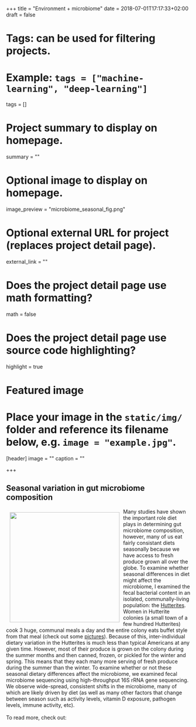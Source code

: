 +++
title = "Environment + microbiome"
date = 2018-07-01T17:17:33+02:00
draft = false

# Tags: can be used for filtering projects.
# Example: `tags = ["machine-learning", "deep-learning"]`
tags = []

# Project summary to display on homepage.
summary = ""

# Optional image to display on homepage.
image_preview = "microbiome_seasonal_fig.png"

# Optional external URL for project (replaces project detail page).
external_link = ""

# Does the project detail page use math formatting?
math = false

# Does the project detail page use source code highlighting?
highlight = true

# Featured image
# Place your image in the `static/img/` folder and reference its filename below, e.g. `image = "example.jpg"`.
[header]
image = ""
caption = ""

+++


## <span class="align_left"><i class="fa fa-angle-double-left fa-1x"></i><b>Seasonal variation in gut microbiome composition</b><i class="fa fa-angle-double-right fa-1x"></i></span>

<img style="margin: 10px; float: left" src="/img/PC1_directional_plot.png" width="300" height="300">  

Many studies have shown the important role diet plays in determining gut microbiome composition, however, many of us eat fairly consistant diets seasonally because we have access to fresh produce grown all over the globe. To examine whether seasonal differences in diet might affect the microbiome, I examined the fecal bacterial content in an isolated, communally-living population: the [Hutterites](http://www.hutterites.org/). Women in Hutterite colonies (a small town of a few hundred Hutterites) cook 3 huge, communal meals a day and the entire colony eats buffet style from that meal (check out some [pictures](http://www.hutterites.org/galleries/food-and-cooking/)). Because of this, inter-individual dietary variation in the Hutterites is much less than typical Americans at any given time. However, most of their produce is grown on the colony during the summer months and then canned, frozen, or pickled for the winter and spring. This means that they each many more serving of fresh produce during the summer than the winter. To examine whether or not these seasonal dietary differences affect the microbiome, we examined fecal microbiome sequencing using high-throughput 16S rRNA gene sequencing. We observe wide-spread, consistent shifts in the microbiome, many of which are likely driven by diet (as well as many other factors that change between season such as activity levels, vitamin D exposure, pathogen levels, immune activity, etc). 
<br clear="all">  
To read more, check out:
